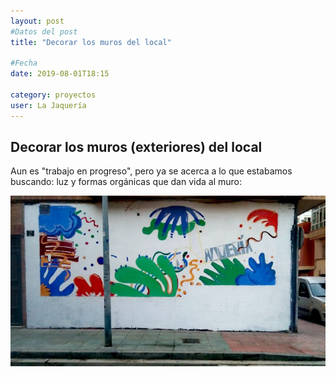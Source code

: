 ```yaml
---
layout: post
#Datos del post
title: "Decorar los muros del local"

#Fecha
date: 2019-08-01T18:15

category: proyectos
user: La Jaquería
---
```


## Decorar los muros (exteriores) del local

Aun es "trabajo en progreso", pero ya se acerca a lo que estabamos buscando: luz y formas orgánicas que dan vida al muro:

![el_muro](/recursos/2020-08-01/fachada_lateral.jpg)
